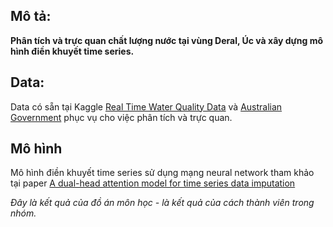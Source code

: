 ## Mô tả: 
**Phân tích và trực quan chất lượng nước tại vùng Deral, Úc và xây dựng mô hình điền khuyết time series.** 

## Data:
Data có sẵn tại Kaggle [Real Time Water Quality Data](https://www.kaggle.com/datasets/ivivan/real-time-water-quality-data) và [Australian Government](https://data.gov.au/data/) phục vụ cho việc phân tích và trực quan.
## Mô hình
Mô hình điền khuyết time series sử dụng mạng neural network tham khảo tại paper [A dual-head attention model for time series data imputation](https://www.sciencedirect.com/science/article/pii/S016816992100394X)


*Đây là kết quả của đồ án môn học - là kết quả của cách thành viên trong nhóm.*
